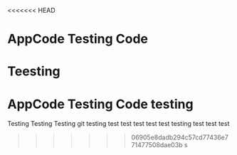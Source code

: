 <<<<<<< HEAD
# AppCode Testing Code
Teesting
=======
# AppCode Testing Code testing
Testing Testing Testing git testing test test test test test testing test test test
>>>>>>> 06905e8dadb294c57cd77436e771477508dae03b
s
